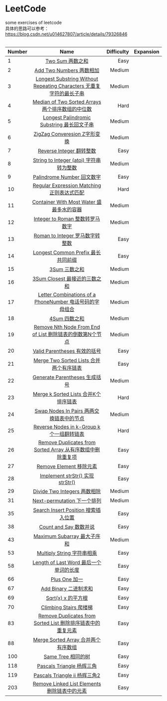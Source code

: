 # LeetCode
some exercises of leetcode<br/>
具体的思路可以参考：https://blog.csdn.net/u014627807/article/details/79326846<br/>
<br/>

| Number | Name | Difficulty | Expansion |
| ------------- |:-------------:| -----:| -----:| 
| 1 | [Two Sum 两数之和](https://github.com/kaisa911/LeetCode/blob/master/Solutions/Easy/TwoSum.js) | Easy | 
| 2 | [Add Two Numbers 两数相加](https://github.com/kaisa911/LeetCode/blob/master/Solutions/Medium/AddTwoNumbers.js) | Medium | 
| 3 | [Longest Substring Without Repeating Characters 无重复字符的最长子串](https://github.com/kaisa911/LeetCode/blob/master/Solutions/Medium/LongestSubstringWithoutRepeatingCharacters%20.js) | Medium |
| 4 | [Median of Two Sorted Arrays 两个排序数组的中位数](https://github.com/kaisa911/LeetCode/blob/master/Solutions/Hard/MedianofTwoSortedArrays.js) | Hard | 
| 5 | [Longest Palindromic Substring 最长回文子串](https://github.com/kaisa911/LeetCode/blob/master/Solutions/Medium/LongestPalindromicSubstring.js) | Medium |
| 6 | [ZigZag Converesion Z字形变换](https://github.com/kaisa911/LeetCode/blob/master/Solutions/Medium/ZigZagConveresion.js) | Medium | 
| 7 | [Reverse Integer 翻转整数](https://github.com/kaisa911/LeetCode/blob/master/Solutions/Easy/ReverseInteger.js) | Easy | 
| 8 | [String to Integer (atoi) 字符串转为整数](https://github.com/kaisa911/LeetCode/blob/master/Solutions/Medium/StringtoInteger(atoi).js) | Medium | 
| 9 | [Palindrome Number 回文数字](https://github.com/kaisa911/LeetCode/blob/master/Solutions/Easy/PalindromeNumber.js) | Easy | 
| 10 | [Regular Expression Matching 正则表达式匹配](https://github.com/kaisa911/LeetCode/blob/master/Solutions/Hard/RegularExpressionMatching.js) | Hard | 
| 11 | [Container With Most Water 盛最多水的容器](https://github.com/kaisa911/LeetCode/blob/master/Solutions/Medium/ContainerWithMostWater.js) | Medium | 
| 12 | [Integer to Roman 整数转罗马数字](https://github.com/kaisa911/LeetCode/blob/master/Solutions/Medium/IntegertoRoman.js) | Medium |  
| 13 | [Roman to Integer 罗马数字转整数](https://github.com/kaisa911/LeetCode/blob/master/Solutions/Easy/RomantoInteger.js) | Easy | 
| 14 | [Longest Common Prefix 最长共同前缀](https://github.com/kaisa911/LeetCode/blob/master/Solutions/Easy/LongestCommonPrefix.js) | Easy | 
| 15 | [3Sum 三数之和](https://github.com/kaisa911/LeetCode/blob/master/Solutions/Medium/3Sum.js) | Medium | 
| 16 | [3Sum Closest 最接近的三数之和](https://github.com/kaisa911/LeetCode/blob/master/Solutions/Medium/3SumClosest.js) | Medium |
| 17 | [Letter Combinations of a PhoneNumber 电话号码的字母组合](https://github.com/kaisa911/LeetCode/blob/master/Solutions/Medium/LetterCombinationsofaPhoneNumber.js) | Medium | 
| 18 | [4Sum 四数之和](https://github.com/kaisa911/LeetCode/blob/master/Solutions/Medium/4Sum.js) | Medium | 
| 19 | [Remove Nth Node From End of List 删除链表的倒数第N个节点](https://github.com/kaisa911/LeetCode/blob/master/Solutions/Medium/RemoveNthNodeFromEndofList.js) | Medium | 
| 20 | [Valid Parentheses 有效的括号](https://github.com/kaisa911/LeetCode/blob/master/Solutions/Easy/ValidParentheses.js) | Easy | 
| 21 | [Merge Two Sorted Lists 合并两个有序链表](https://github.com/kaisa911/LeetCode/blob/master/Solutions/Easy/MergeTwoSortedLists.js) | Easy | 
| 22 | [Generate Parentheses 生成括号](https://github.com/kaisa911/LeetCode/blob/master/Solutions/Medium/GenerateParentheses.js) | Medium | 
| 23 | [Merge k Sorted Lists 合并K个排序链表](https://github.com/kaisa911/LeetCode/blob/master/Solutions/Hard/MergekSortedLists.js) | Hard | 
| 24 | [Swap Nodes In Pairs 两两交换链表中的节点](https://github.com/kaisa911/LeetCode/blob/master/Solutions/Medium/SwapNodesInPairs.js) | Medium | 
| 25 | [Reverse Nodes in k-Group k个一组翻转链表](https://github.com/kaisa911/LeetCode/blob/master/Solutions/Hard/ReverseNodesInk-Group.js) | Hard | 
| 26 | [Remove Duplicates from Sorted Array 从有序数组中删除重复项](https://github.com/kaisa911/LeetCode/blob/master/Solutions/Easy/RemoveDuplicatesfromSortedArray.js) | Easy |
| 27 | [Remove Element 移除元素](https://github.com/kaisa911/LeetCode/blob/master/Solutions/Easy/RemoveElement.js) | Easy |
| 28 | [Implement strStr() 实现strStr()](https://github.com/kaisa911/LeetCode/blob/master/Solutions/Easy/ImplementstrStr().js) | Easy | 
| 29 | [Divide Two Integers 两数相除](https://github.com/kaisa911/LeetCode/blob/master/Solutions/Medium/DivideTwoIntegers.js) | Medium | 
| 31 | [Next-permutation 下一个排列](https://github.com/kaisa911/LeetCode/blob/master/Solutions/Medium/Next-permutation.js) | Medium | 
| 35 | [Search Insert Position 搜索插入位置](https://github.com/kaisa911/LeetCode/blob/master/Solutions/Easy/SearchInsertPosition.js) | Easy | 
| 38 | [Count and Say 数数并说](https://github.com/kaisa911/LeetCode/blob/master/Solutions/Easy/CountandSay.js) | Easy | 
| 43 | [Maximum Subarray 最大子序和](https://github.com/kaisa911/LeetCode/blob/master/Solutions/Medium/MaximumSubarray.js) | Medium | 
| 53 | [Multiply String 字符串相乘](https://github.com/kaisa911/LeetCode/blob/master/Solutions/Easy/MaximumSubarray.js) | Easy | 
| 58 | [Length of Last Word 最后一个单词的长度](https://github.com/kaisa911/LeetCode/blob/master/Solutions/Easy/LengthofLastWord.js) | Easy |
| 66 | [Plus One 加一](https://github.com/kaisa911/LeetCode/blob/master/Solutions/Easy/PlusOne.js) | Easy | 
| 67 | [Add Binary 二进制求和](https://github.com/kaisa911/LeetCode/blob/master/Solutions/Easy/AddBinary.js) | Easy | 
| 69 | [Sqrt(x) x 的平方根](https://github.com/kaisa911/LeetCode/blob/master/Solutions/Easy/Sqrt(x).js) | Easy | 
| 70 | [Climbing Stairs 爬楼梯](https://github.com/kaisa911/LeetCode/blob/master/Solutions/Easy/ClimbingStairs.js) | Easy |
| 83 | [Remove Duplicates from Sorted List 删除排序链表中的重复元素](https://github.com/kaisa911/LeetCode/blob/master/Solutions/Easy/RemoveDuplicatesfromSortedList.js) | Easy |
| 88 | [Merge Sorted Array 合并两个有序数组](https://github.com/kaisa911/LeetCode/blob/master/Solutions/Easy/MergeSortedArray.js) | Easy |
| 100 | [Same Tree 相同的树](https://github.com/kaisa911/LeetCode/blob/master/Solutions/Easy/SameTree.js) | Easy |
| 118 | [Pascals Triangle 杨辉三角](https://github.com/kaisa911/LeetCode/blob/master/Solutions/Easy/PascalsTriangle.js) | Easy |
| 119 | [Pascals Triangle ii 杨辉三角2](https://github.com/kaisa911/LeetCode/blob/master/Solutions/Easy/PascalsTriangleii.js) | Easy |
| 203 | [Remove Linked List Elements 删除链表中的元素](https://github.com/kaisa911/LeetCode/blob/master/Solutions/Easy/RemoveLinkedListElements.js) | Easy |